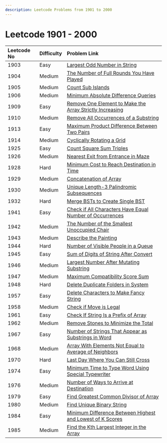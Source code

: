 ```yaml
---
description: Leetcode Problems from 1901 to 2000
---
```


# Leetcode 1901 - 2000



| Leetcode No | Difficulty | Problem Link |
| :--- | :--- | :--- |
| 1903 | Easy | [Largest Odd Number in String](../difficulty-based-problem-index/leetcode-easy/leetcode-1903-largest-odd-number-in-string.md) |
| 1904 | Medium | [The Number of Full Rounds You Have Played](../difficulty-based-problem-index/leetcode-medium/leetcode-1904-the-number-of-full-rounds-you-have-played.md) |
| 1905 | Medium | [Count Sub Islands](../difficulty-based-problem-index/leetcode-medium/leetcode-1905-count-sub-islands.md) |
| 1906 | Medium | [Minimum Absolute Difference Queries](../difficulty-based-problem-index/leetcode-medium/leetcode-1906-minimum-absolute-difference-queries.md) |
| 1909 | Easy | [Remove One Element to Make the Array Strictly Increasing](../difficulty-based-problem-index/leetcode-easy/leetcode-1909-remove-one-element-to-make-the-array-strictly-increasing.md) |
| 1910 | Medium | [Remove All Occurrences of a Substring](../difficulty-based-problem-index/leetcode-medium/leetcode-1910-remove-all-occurrences-of-a-substring.md) |
| 1913 | Easy | [Maximum Product Difference Between Two Pairs](../difficulty-based-problem-index/leetcode-easy/leetcode-1913-maximum-product-difference-between-two-pairs.md) |
| 1914 | Medium | [Cyclically Rotating a Grid](../difficulty-based-problem-index/leetcode-medium/leetcode-1914-cyclically-rotating-a-grid.md) |
| 1925 | Easy | [Count Square Sum Triples](../difficulty-based-problem-index/leetcode-easy/leetcode-1925-count-square-sum-triples.md) |
| 1926 | Medium | [Nearest Exit from Entrance in Maze](../difficulty-based-problem-index/leetcode-medium/leetcode-1926-nearest-exit-from-entrance-in-maze.md) |
| 1928 | Hard | [Minimum Cost to Reach Destination in Time](../difficulty-based-problem-index/leetcode-hard/leetcode-1928-minimum-cost-to-reach-destination-in-time.md) |
| 1929 | Medium | [Concatenation of Array](../difficulty-based-problem-index/leetcode-easy/leetcode-1929-concatenation-of-array.md) |
| 1930 | Medium | [Unique Length-3 Palindromic Subsequences](../difficulty-based-problem-index/leetcode-medium/leetcode-1930-unique-length-3-palindromic-subsequences.md) |
| 1932 | Hard | [Merge BSTs to Create Single BST](../difficulty-based-problem-index/leetcode-hard/leetcode-1932-merge-bsts-to-create-single-bst.md) |
| 1941 | Easy | [Check if All Characters Have Equal Number of Occurrences](../difficulty-based-problem-index/leetcode-easy/leetcode-1941-check-if-all-characters-have-equal-number-of-occurrences.md) |
| 1942 | Medium | [The Number of the Smallest Unoccupied Chair](../difficulty-based-problem-index/leetcode-medium/leetcode-1942-the-number-of-the-smallest-unoccupied-chair.md) |
| 1943 | Medium | [Describe the Painting](../difficulty-based-problem-index/leetcode-medium/leetcode-1943-describe-the-painting.md) |
| 1944 | Hard | [Number of Visible People in a Queue](../difficulty-based-problem-index/leetcode-hard/leetcode-1944-number-of-visible-people-in-a-queue.md) |
| 1945 | Easy | [Sum of Digits of String After Convert](../difficulty-based-problem-index/leetcode-easy/leetcode-1945-sum-of-digits-of-string-after-convert.md) |
| 1946 | Medium | [Largest Number After Mutating Substring](../difficulty-based-problem-index/leetcode-medium/leetcode-1946-largest-number-after-mutating-substring.md) |
| 1947 | Medium | [Maximum Compatibility Score Sum](../difficulty-based-problem-index/leetcode-medium/leetcode-1947-maximum-compatibility-score-sum.md) |
| 1948 | Hard | [Delete Duplicate Folders in System](../difficulty-based-problem-index/leetcode-hard/leetcode-1948-delete-duplicate-folders-in-system.md) |
| 1957 | Easy | [Delete Characters to Make Fancy String](../difficulty-based-problem-index/leetcode-easy/leetcode-1957-delete-characters-to-make-fancy-string.md) |
| 1958 | Medium | [Check if Move is Legal](../difficulty-based-problem-index/leetcode-medium/leetcode-1958-check-if-move-is-legal.md) |
| 1961 | Easy | [Check If String Is a Prefix of Array](../difficulty-based-problem-index/leetcode-easy/leetcode-1961-check-if-string-is-a-prefix-of-array.md) |
| 1962 | Medium | [Remove Stones to Minimize the Total](../difficulty-based-problem-index/leetcode-medium/leetcode-1962-remove-stones-to-minimize-the-total.md) |
| 1967 | Easy | [Number of Strings That Appear as Substrings in Word](../difficulty-based-problem-index/leetcode-easy/leetcode-1967-number-of-strings-that-appear-as-substrings-in-word.md) |
| 1968 | Medium | [Array With Elements Not Equal to Average of Neighbors](../difficulty-based-problem-index/leetcode-medium/leetcode-1968-array-with-elements-not-equal-to-average-of-neighbors.md) |
| 1970 | Hard | [Last Day Where You Can Still Cross](../difficulty-based-problem-index/leetcode-hard/leetcode-1970-last-day-where-you-can-still-cross.md) |
| 1974 | Easy | [Minimum Time to Type Word Using Special Typewriter](../difficulty-based-problem-index/leetcode-easy/leetcode-1974-minimum-time-to-type-word-using-special-typewriter.md) |
| 1976 | Medium | [Number of Ways to Arrive at Destination](../difficulty-based-problem-index/leetcode-medium/leetcode-1976-number-of-ways-to-arrive-at-destination.md) |
| 1979 | Easy | [Find Greatest Common Divisor of Array](../difficulty-based-problem-index/leetcode-easy/leetcode-1979-find-greatest-common-divisor-of-array.md) |
| 1980 | Medium | [Find Unique Binary String](../difficulty-based-problem-index/leetcode-medium/leetcode-1980-find-unique-binary-string.md) |
| 1984 | Easy | [Minimum Difference Between Highest and Lowest of K Scores](../difficulty-based-problem-index/leetcode-easy/leetcode-1984-minimum-difference-between-highest-and-lowest-of-k-scores.md) |
| 1985 | Medium | [Find the Kth Largest Integer in the Array](../difficulty-based-problem-index/leetcode-medium/leetcode-1985-find-the-kth-largest-integer-in-the-array.md) |

